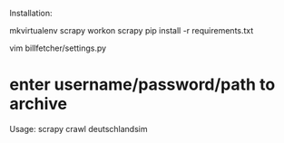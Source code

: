 Installation:

mkvirtualenv scrapy
workon scrapy
pip install -r requirements.txt

vim billfetcher/settings.py
# enter username/password/path to archive

Usage:
scrapy crawl deutschlandsim
